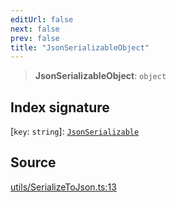 ```yaml
---
editUrl: false
next: false
prev: false
title: "JsonSerializableObject"
---
```


> **JsonSerializableObject**: `object`

## Index signature

 \[`key`: `string`\]: [`JsonSerializable`](/reference/tevm/procedures-types/type-aliases/jsonserializable/)

## Source

[utils/SerializeToJson.ts:13](https://github.com/evmts/tevm-monorepo/blob/main/packages/procedures-types/src/utils/SerializeToJson.ts#L13)
